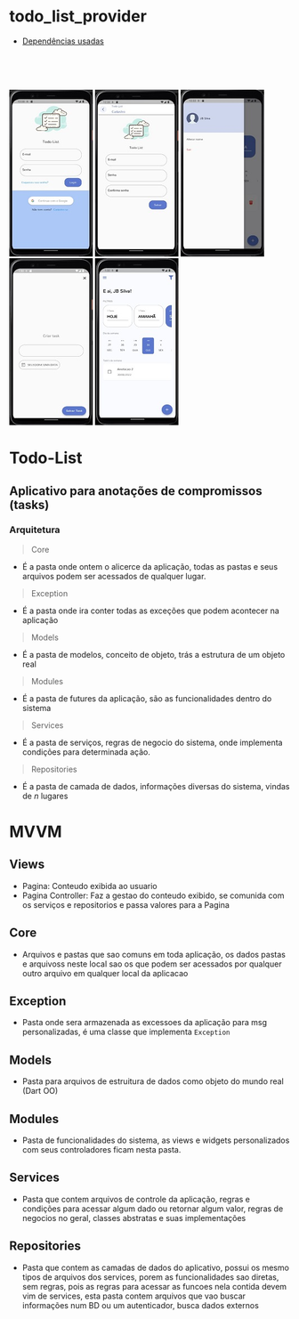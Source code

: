 # todo_list_provider

- [Dependências usadas](./archive/Gerais/Dados_gerais.md)
<br>
<br>
<br>

 
![](/Img/todo_login.jpg)
![](/Img/todo_cadastro.jpg)
![](/Img/todo_drawer.jpg)
![](/Img/todo_new.jpg)
![](/Img/todo_tasks.jpg)


# Todo-List
## Aplicativo para anotações de compromissos (tasks)

### Arquitetura
>Core
- É a pasta onde ontem o alicerce da aplicação, todas as pastas e seus arquivos podem ser acessados de qualquer lugar.
>Exception
- É a pasta onde ira conter todas as exceções que podem acontecer na aplicação
>Models
- É a pasta de modelos, conceito de objeto, trás a estrutura de um objeto real
>Modules
- É a pasta de futures da aplicação, são as funcionalidades dentro do sistema
>Services
- É a pasta de serviços, regras de negocio do sistema, onde implementa condições para determinada ação.
>Repositories
- É a pasta de camada de dados, informações diversas do sistema, vindas de <i>n</i> lugares


# MVVM
## Views
- Pagina: Conteudo exibida ao usuario
- Pagina Controller: Faz a gestao do conteudo exibido, se comunida com os serviços e repositorios e passa valores para a Pagina
## Core
- Arquivos e pastas que sao comuns em toda aplicação, os dados pastas e arquivoss neste local sao os que podem ser acessados por qualquer outro arquivo em qualquer local da aplicacao
## Exception
- Pasta onde sera armazenada as excessoes da aplicação para msg personalizadas, é uma classe que implementa ```Exception```
## Models
- Pasta para arquivos de estruitura de dados como objeto do mundo real (Dart OO)
## Modules
- Pasta de funcionalidades do sistema, as views e widgets personalizados com seus controladores ficam nesta pasta.
## Services
- Pasta que contem arquivos de controle da aplicação, regras e condições para acessar algum dado ou retornar algum valor, regras de negocios no geral, classes abstratas e suas implementações
## Repositories
- Pasta que contem as camadas de dados do aplicativo, possui os mesmo tipos de arquivos dos services, porem as funcionalidades sao diretas, sem regras, pois as regras para acessar as funcoes nela contida devem vim de services, esta pasta contem arquivos que vao buscar informações num BD ou um autenticador, busca dados externos